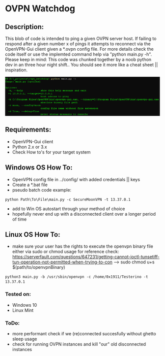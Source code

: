 # OVPN Watchdog

## Description:
This blob of code is intended to ping a given OVPN server host. 
If failing to respond after a given number x of pings it attempts to reconnect via the OpenVPN-Gui client given a *.ovpn config file.
For more details check the code itself or use the implemted command help via "python main.py -h".
Please keep in mind: This code was chunked together by a noob python dev in an three hour night shift.. You should see it more like a cheat sheet || inspiration.

![console help output screenshot](https://github.com/0x1911/ovpn_watchdog/blob/main/_img/help_output.png)


## Requirements:
* OpenVPN-Gui client
* Python 2.x or 3.x
* Check How to's for your target system


## Windows OS How To:
* OpenVPN config file in ../config/ with added credentials || keys
* Create a *.bat file
* pseudo batch code example:
```
python Path\To\File\main.py -c SecureMoonVPN -t 13.37.0.1
```
* add to Win OS autostart through your method of choice
* hopefully never end up with a disconnected client over a longer period of time

## Linux OS How To:
* make sure your user has the rights to execute the openvpn binary file either via sudo or chmod usage
  for reference check: https://serverfault.com/questions/647231/getting-cannot-ioctl-tunsetiff-tun-operation-not-permitted-when-trying-to-con
 --> sudo chmod u+s $(path/to/openvpnBinary)
```
python3 main.py -b /usr/sbin/openvpn -c /home/0x1911/Testerino -t 13.37.0.1
```


### Tested on:
- Windows 10
- Linux Mint


### ToDo:
* more performant check if we (re)connected succesfully without ghetto sleep usage
* check for running OVPN instances and kill "our" old disconnected instances
